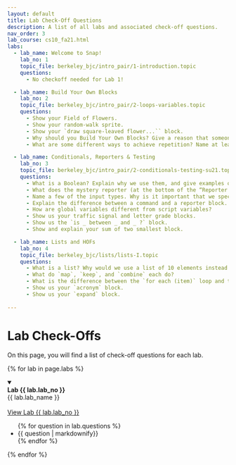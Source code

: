 ```yaml
---
layout: default
title: Lab Check-Off Questions
description: A list of all labs and associated check-off questions.
nav_order: 3
lab_course: cs10_fa21.html
labs:
  - lab_name: Welcome to Snap!
    lab_no: 1
    topic_file: berkeley_bjc/intro_pair/1-introduction.topic
    questions:
      - No checkoff needed for Lab 1!

  - lab_name: Build Your Own Blocks
    lab_no: 2
    topic_file: berkeley_bjc/intro_pair/2-loops-variables.topic
    questions:
      - Show your Field of Flowers.
      - Show your random-walk sprite.
      - Show your `draw square-leaved flower...`` block.
      - Why should you Build Your Own Blocks? Give a reason that someone may create a custom block.
      - What are some different ways to achieve repetition? Name at least 2.

  - lab_name: Conditionals, Reporters & Testing
    lab_no: 3
    topic_file: berkeley_bjc/intro_pair/2-conditionals-testing-su21.topic
    questions:
      - What is a Boolean? Explain why we use them, and give examples of functions that report a Boolean value.
      - What does the mystery reporter (at the bottom of the “Reporter Blocks” page) report when run with the inputs hello and 5?
      - Name a few of the input types. Why is it important that we specify input types?
      - Explain the difference between a command and a reporter block.
      - How are global variables different from script variables?
      - Show us your traffic signal and letter grade blocks.
      - Show us the `is _ between _ and _ ?` block.
      - Show and explain your sum of two smallest block.

  - lab_name: Lists and HOFs
    lab_no: 4
    topic_file: berkeley_bjc/lists/lists-I.topic
    questions:
      - What is a list? Why would we use a list of 10 elements instead of just making 10 variables?
      - What do `map`, `keep`, and `combine` each do?
      - What is the difference between the `for each (item)` loop and the `for (i)` loop we have used in previous labs?
      - Show us your `acronym` block.
      - Show us your `expand` block.
      
---
```

# Lab Check-Offs

On this page, you will find a list of check-off questions for each lab.

{% for lab in page.labs %}
<details open>
  <a name="lab-{{ lab.lab_no }}"></a>
  <summary>
    <div class="label label-lab"><strong>Lab {{ lab.lab_no }}</strong></div>
    {{ lab.lab_name }}
  </summary>
  <br>
  <a href="https://cs10.org/bjc-r/topic/topic.html?topic={{ lab.topic_file |urlencode }}&course={{ page.course }}&novideo&noreading&noassignment" target="_bank">
  View Lab {{ lab.lab_no }}
  </a>
  <ul>
    {% for question in lab.questions %}
      <li>{{ question | markdownify}}</li>
    {% endfor %}
  </ul>
</details>
{% endfor %}

<!--

- lab_name: Conditionals, Reporters & Testing
  lab_no: 3
  topic_file: berkeley_bjc/intro_pair/2-conditionals-testing-su21.topic
  questions:
    - What is a Boolean? Explain why we use them, and give examples of functions that report a Boolean value.
    - Show us your traffic signal and letter grade blocks.
    - Explain the difference between a command and a reporter block.
    - Show us the `is _ between _ and _ ?` block.
    - What does the mystery reporter (at the bottom of the “Reporter Blocks” page) report when run with the inputs hello and 5?
    - Name a few of the input types. Why is it important that we specify input types?
    - How are global variables different from script variables?
    - Show and explain your sum of two smallest block.
- lab_name: Lists and HOFs
  lab_no: 4
  topic_file: berkeley_bjc/lists/lists-I.topic
  questions:
    - What is a list? Why would we use a list of 10 elements instead of just making 10 variables?
    - What do `map`, `keep`, and `combine` each do?
    - Show us your `acronym` block.
    - Show us your `expand` block.
    - What is the difference between the `for each (item)` loop and the `for (i)` loop we have used in previous labs?
- lab_name: Algorithms
  lab_no: 5
  topic_file: berkeley_bjc/areas/algorithms.topic
  questions:
    - What is an algorithm? Please give an example both in real life and from class.
    - Please show both your "findNumberInUnsortedList" and "findNumberInSortedList" functions and describe the difference in the algorithms used.
    - Are algorithms which are (on average) faster always "better"? Why or why not?
    - What might some "trade-offs" to different computer science algorithms be?
    - How can abstraction and algorithms relate in computer science?
- lab_name: Algorithmic Complexity
  lab_no: 6
  topic_file: berkeley_bjc/areas/algorithm-complexity.topic
  questions:
    - Please show me your Non-Gauss and Gauss Add all numbers in. Which was faster? Why?
    - Of all the runtimes you have discovered thus far, can you rank them from “fastest” to “slowest”? Why is runtime important for the programs that we create?
    - Name the logarithmic time algorithm that we implemented in Lab 5. Explain why this algorithm runs in logarithmic time.
    - What is the difference between “Worst-Case” and “Best Case” Runtimes when running the Are the numbers of (LIST) distinct block? Why?
    - What happened with the time it took for your computer to counter up the numbers between 1 and x when you started doubling the numbers? Tripling the numbers? What do you think would happen with the time I multiplied your top number by 8?
    - What is an example of an algorithm that we have seen that has an exponential runtime?
- lab_name: Testing + Project 1
  lab_no: 7
  topic_file: berkeley_bjc/2048-testing/2048.topic
  questions:
    - How does the test block work? What is its domain and range?
    - Show us the output of your test block on the merge column. Explain why this output makes sense.
    - How will writing tests help you for the 2048 assignment?
    - How do merge up and merge column work? What is the domain/range of each block?
    - What is the domain and range of the update display block?
- lab_name: Boards (Optional)
  lab_no: 8
  topic_file: berkeley_bjc/lists/tic-tac-toe.topic
  questions:
    - Why did we have variables like “Size”, “Start”, and “Display Width” when designing our board and what do they do?
    - Show your working board game by moving the sprite around the board.
    - Explain an advantage of using an underlying board structure when designing a game.
- lab_name: Trees and Fractals
  lab_no: 9
  topic_file: berkeley_bjc/recur/recursion-trees-fractals.topic
  questions:
    - Why is it important that the inputs to a recursive call be smaller than the original inputs to the function?
    - Please show me your “crazy-tree” block.
    - Why is it important that the sprite face the same direction at the end of a recursive function as it faced initially?
    - What defines a recursive block? What are the two necessary “cases” that a recursive block must consider? Name and define them.
    - Please show me your “snowflake” block.
- lab_name: Recursive Reporters
  lab_no: 10
  topic_file: berkeley_bjc/recur/recursive-reporters-part1.topic
  questions:
    - Why do we map the first item of the set in front of a recursive call of subsets over the rest of the list?
    - Explain why the second version of subsets only makes 7 calls instead of 64.
    - Explain how the sort block works, how the merge block works, and how they work together.
    - Show us the recursive numbers block.
    - Show us the recursive ends-e block.
- lab_name: HOFS and Functions as Data
  lab_no: 11
  topic_file: berkeley_bjc/hofs/hofs-practice.topic
  questions:
  - What is a higher-order function?
  - Show us your pandigital block and explain how it works.
  - Show us your factorion block and explain how it works.
  - Show us your list all factorions function. How does this compare to the list all pandigital numbers function?
- lab_name: Welcome to Python
  lab_no: 12
  topic_file: berkeley_bjc/python/besides-blocks-welcome-parsons.topic
  questions:
  - What is the difference between the "python", "python file.py", and "python -i file.py" terminal commands?
  - What is the difference between the "print" and "return" python commands?
  - Show your "reverse_string(string)" function. If you did it iteratively, explain the recursive solution. If you did it recursively, explain the iterative solution.
  - Show your "palindrome(string)" function.
  - Show your c-curve function and its output.
- lab_name: Data Structures in Python
  lab_no: 13
  topic_file: berkeley_bjc/python/besides-blocks-data-struct.topic
  questions:
  - What is the difference between = and == in python?
  - Show us the result of running the autograder.
  - What is a dictionary?
  - What does 0-indexing mean?
- lab_name: Object-Oriented Programming
  lab_no: 14
  topic_file: berkeley_bjc/python/besides-blocks-oop-joshhug-edition.topic
  questions:
  - Describe the purpose of an "init" function.
  - To access a class attribute, should you use the class name or an instance name?
  - Name two different ways to assign instance attributes.
  - Show us your "outdated" and "add_genre" methods.
  - Show us your completed MemePage and Member classes.
- lab_name: Text Processing in Python
  lab_no: 15
  topic_file: berkeley_bjc/python/besides-blocks-text-processing.topic
  questions:
  - What are the arguments of the "open" function and what does it return?
  - Show us your "izzle" function.
  - How do we choose how something is sorted when using the "sorted" function in Python?
  - Show us your "top_n_words" and "print_top_n_words" functions.
  - Show us your "apply_language_game" function.
- lab_name: Data Science
  lab_no: 16
  topic_file: berkeley_bjc/python/data-lab.topic
  questions:
  - What are some important commands that you can use to keep only certain rows in a table?
  - Describe the three main steps of working with data as per this lab.
  - What commands did you use to find the price of the most expensive listing in San Francisco?
  - Show us your scatter plot.What are some things you notice from this plot?
- lab_name: Concurrency
  lab_no: 17
  topic_file: berkeley_bjc/areas/concurrency.topic
  questions:
  - What is a race condition?
  - Is it always true that splitting a task among 10 “workers” is better than splitting it among 5 “workers”?
  - What is the difference between determinism and nondeterminism, in the context of concurrency?
  - How does Snap! handle concurrency?





**Lab 12**{: .label .label-lab }[Welcome to Python!](https://beautyjoy.github.io/bjc-r/topic/topic.html?topic=berkeley_bjc/python/besides-blocks-welcome-parsons.topic&course=cs10_fa21.html&novideo&noreading&noassignment)
- What is the difference between the "python", "python file.py", and "python -i file.py" terminal commands?
- What is the difference between the "print" and "return" python commands?
- Show your "reverse_string(string)" function. If you did it iteratively, explain the recursive solution. If you did it recursively, explain the iterative solution.
- Show your "palindrome(string)" function.
- Show your c-curve function and its output.

**Lab 13**{: .label .label-lab }[Data Structures in Python](https://beautyjoy.github.io/bjc-r/topic/topic.html?topic=berkeley_bjc/python/besides-blocks-data-struct.topic&course=cs10_fa21.html&novideo&noreading&noassignment)
- What is the difference between = and == in python?
- Show us the result of running the autograder.
- What is a dictionary?
- What does 0-indexing mean?

**Lab 14**{: .label .label-lab }[Object-Oriented Programming](https://beautyjoy.github.io/bjc-r/topic/topic.html?topic=berkeley_bjc/python/besides-blocks-oop-joshhug-edition.topic&course=cs10_fa21.html&novideo&noreading&noassignment)
- Describe the purpose of an "init" function.
- To access a class attribute, should you use the class name or an instance name?
- Name two different ways to assign instance attributes.
- Show us your "outdated" and "add_genre" methods.
- Show us your completed MemePage and Member classes.

**Lab 15**{: .label .label-lab }[Text Processing in Python](https://beautyjoy.github.io/bjc-r/topic/topic.html?topic=berkeley_bjc/python/besides-blocks-text-processing.topic&course=cs10_fa21.html&novideo&noreading&noassignment)
- What are the arguments of the "open" function and what does it return?
- Show us your "izzle" function.
- How do we choose how something is sorted when using the "sorted" function in Python?
- Show us your "top_n_words" and "print_top_n_words" functions.
- Show us your "apply_language_game" function.

**Lab 16**{: .label .label-lab }[Data Science](https://beautyjoy.github.io/bjc-r/topic/topic.html?topic=berkeley_bjc/python/data-lab.topic&course=cs10_fa21.html&novideo&noreading&noassignment)
- What are some important commands that you can use to keep only certain rows in a table?
- Describe the three main steps of working with data as per this lab.
- What commands did you use to find the price of the most expensive listing in San Francisco?
- Show us your scatter plot.What are some things you notice from this plot?

**Lab 17**{: .label .label-lab }[Concurrency](https://beautyjoy.github.io/bjc-r/topic/topic.html?topic=berkeley_bjc/areas/concurrency.topic&course=cs10_fa21.html&novideo&noreading&noassignment)
- What is a race condition?
- Is it always true that splitting a task among 10 “workers” is better than splitting it among 5 “workers”?
- What is the difference between determinism and nondeterminism, in the context of concurrency?
- How does Snap! handle concurrency?

**Lab 18**{: .label .label-lab }[Debugging in OOP](https://beautyjoy.github.io/bjc-r/topic/topic.html?topic=berkeley_bjc/python/oop-debugging.topic&course=cs10_fa21.html&novideo&noreading&noassignment)
- Show us the result of running the docstring under the Account class in your terminal.
- Show us the result of running the docstring under each QuidditchPlayer subclass in your terminal.
- What is some information the terminal gives you when there's an error in your code? -->

